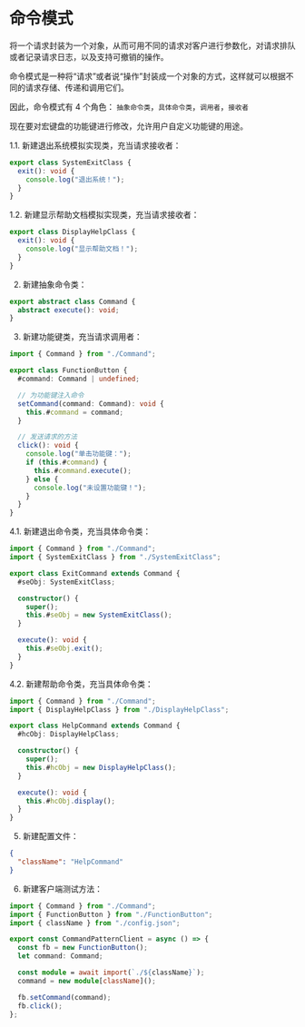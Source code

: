 # 命令模式

将一个请求封装为一个对象，从而可用不同的请求对客户进行参数化，对请求排队或者记录请求日志，以及支持可撤销的操作。

命令模式是一种将“请求”或者说“操作”封装成一个对象的方式，这样就可以根据不同的请求存储、传递和调用它们。

因此，命令模式有 4 个角色： `抽象命令类`，`具体命令类`，`调用者`，`接收者`

现在要对宏键盘的功能键进行修改，允许用户自定义功能键的用途。

1.1. 新建退出系统模拟实现类，充当请求接收者：

```ts
export class SystemExitClass {
  exit(): void {
    console.log("退出系统！");
  }
}
```

1.2. 新建显示帮助文档模拟实现类，充当请求接收者：

```ts
export class DisplayHelpClass {
  exit(): void {
    console.log("显示帮助文档！");
  }
}
```

2. 新建抽象命令类：

```ts
export abstract class Command {
  abstract execute(): void;
}
```

3. 新建功能键类，充当请求调用者：

```ts
import { Command } from "./Command";

export class FunctionButton {
  #command: Command | undefined;

  // 为功能键注入命令
  setCommand(command: Command): void {
    this.#command = command;
  }

  // 发送请求的方法
  click(): void {
    console.log("单击功能键：");
    if (this.#command) {
      this.#command.execute();
    } else {
      console.log("未设置功能键！");
    }
  }
}
```

4.1. 新建退出命令类，充当具体命令类：

```ts
import { Command } from "./Command";
import { SystemExitClass } from "./SystemExitClass";

export class ExitCommand extends Command {
  #seObj: SystemExitClass;

  constructor() {
    super();
    this.#seObj = new SystemExitClass();
  }

  execute(): void {
    this.#seObj.exit();
  }
}
```

4.2. 新建帮助命令类，充当具体命令类：

```ts
import { Command } from "./Command";
import { DisplayHelpClass } from "./DisplayHelpClass";

export class HelpCommand extends Command {
  #hcObj: DisplayHelpClass;

  constructor() {
    super();
    this.#hcObj = new DisplayHelpClass();
  }

  execute(): void {
    this.#hcObj.display();
  }
}
```

5. 新建配置文件：

```json
{
  "className": "HelpCommand"
}
```

6. 新建客户端测试方法：

```ts
import { Command } from "./Command";
import { FunctionButton } from "./FunctionButton";
import { className } from "./config.json";

export const CommandPatternClient = async () => {
  const fb = new FunctionButton();
  let command: Command;

  const module = await import(`./${className}`);
  command = new module[className]();

  fb.setCommand(command);
  fb.click();
};
```

